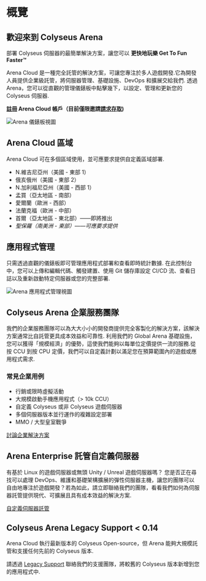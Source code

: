 # 概覽

## 歡迎來到 Colyseus Arena
部署 Colyseus 伺服器的最簡單解決方案，讓您可以 **更快地玩樂 Get To Fun Faster™**

Arena Cloud 是一種完全託管的解決方案，可讓您專注於多人遊戲開發.它為開發人員提供企業級託管，將伺服器管理、基礎設施、DevOps 和擴展交給我們. 透過 Arena，您可以從直觀的管理儀錶板中點擊幾下，以設定、管理和更新您的 Colyseus 伺服器.

**[註冊](https://https://console.colyseus.io/register) Arena Cloud 帳戶（目前僅限邀請[請求存取](https://www.colyseus.io/arena))**

![Arena 儀錶板視圖](../../images/dashboard-view.jpg)

## Arena Cloud 區域
Arena Cloud 可在多個區域使用，並可應要求提供自定義區域部署.

- N.維吉尼亞州（美國 - 東部 1）
- 俄亥俄州（美國 - 東部 2）
- N.加利福尼亞州（美國 - 西部 1）
- 孟買（亞太地區 - 南部）
- 愛爾蘭（歐洲 - 西部）
- 法蘭克福（歐洲 - 中部）
- 首爾（亞太地區 - 東北部）——即將推出
- *聖保羅（南美洲 - 東部）——可應要求提供*

## 應用程式管理
只需透過直觀的儀錶板即可管理應用程式部署和查看即時統計數據. 在此控制台中，您可以上傳和編輯代碼、觸發建置、使用 Git 儲存庫設定 CI/CD 流、查看日誌以及重新啟動特定伺服器或您的完整部署.

![Arena 應用程式管理視圖](../../images/app-manage-view.jpg)


## Colyseus Arena 企業服務團隊
我們的企業服務團隊可以為大大小小的開發商提供完全客製化的解決方案，該解決方案通常比自託管更具成本效益和可靠性. 利用我們的 Global Arena 基礎設施，您可以獲得「規模經濟」的優勢，這使我們能夠以每單位定價提供一流的服務.從按 CCU 到按 CPU 定價，我們可以自定義計劃以滿足您在預算範圍內的遊戲或應用程式需求.

### 常見企業用例
- 行銷或限時虛擬活動
- 大規模啟動手機應用程式（> 10k CCU）
- 自定義 Colyseus 或非 Colyseus 遊戲伺服器
- 多個伺服器版本並行運作的複雜設定部署
- MMO / 大型皇室戰爭

[討論企業解決方案](mailto:contact@lucidsight.com)

## Arena Enterprise 託管自定義伺服器
有基於 Linux 的遊戲伺服器或無頭 Unity / Unreal 遊戲伺服器嗎？ 您是否正在尋找可以處理 DevOps、維護和基礎架構擴展的彈性伺服器主機，讓您的團隊可以自由地專注於遊戲開發？若為如此，請立即聯絡我們的團隊，看看我們如何為伺服器託管提供現代、可擴展且具有成本效益的解決方案.

[自定義伺服器託管](mailto:support@lucidsight.com)

## Colyseus Arena Legacy Support < 0.14
Arena Cloud 執行最新版本的 Colyseus Open-source，但 Arena 能夠大規模託管和支援任何先前的 Colyseus 版本.

請透過 [Legacy Support](mailto:support@lucidsight.com) 聯絡我們的支援團隊，將較舊的 Colyseus 版本新增到您的應用程式中.

